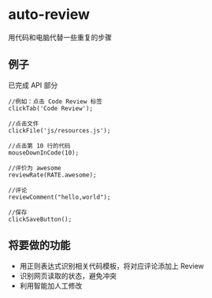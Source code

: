 # auto-review

用代码和电脑代替一些重复的步骤

## 例子

已完成 API 部分
```
//例如：点击 Code Review 标签
clickTab('Code Review');

//点击文件
clickFile('js/resources.js');

//点击第 10 行的代码
mouseDownInCode(10);

//评价为 awesome
reviewRate(RATE.awesome);

//评论
reviewComment("hello,world");

//保存
clickSaveButton();
```

## 将要做的功能
- 用正则表达式识别相关代码模板，将对应评论添加上 Review
- 识别网页读取的状态，避免冲突
- 利用智能加人工修改